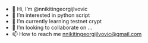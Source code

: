 - 👋 Hi, I’m @nnikitingeorgijlvovic
- 👀 I’m interested in python script
- 🌱 I’m currently learning testnet crypt
- 💞️ I’m looking to collaborate on ...
- 📫 How to reach me nnikitingeorgijlvovic@gmail.com

<!---
nnikitingeorgijlvovic/nnikitingeorgijlvovic is a ✨ special ✨ repository because its `README.md` (this file) appears on your GitHub profile.
You can click the Preview link to take a look at your changes.
--->
